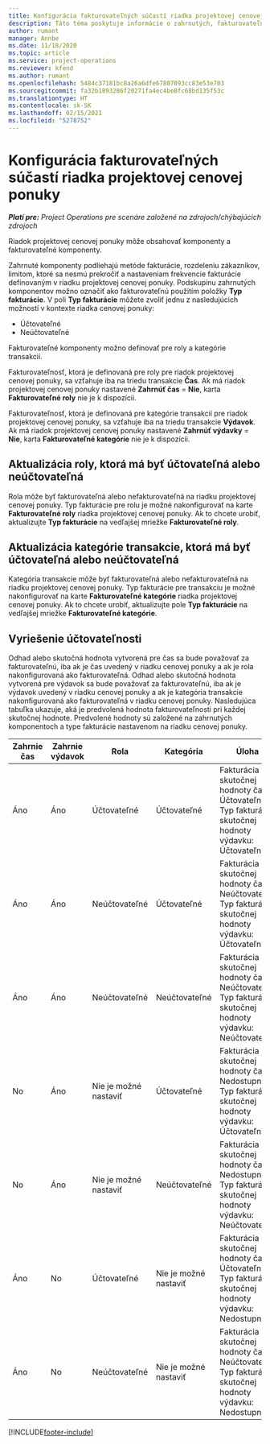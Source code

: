 ```yaml
---
title: Konfigurácia fakturovateľných súčastí riadka projektovej cenovej ponuky
description: Táto téma poskytuje informácie o zahrnutých, fakturovateľných a nefakturovateľných komponentoch v riadkoch projektovej cenovej ponuky.
author: rumant
manager: Annbe
ms.date: 11/18/2020
ms.topic: article
ms.service: project-operations
ms.reviewer: kfend
ms.author: rumant
ms.openlocfilehash: 5484c37181bc8a26a6dfe67807093cc83e53e703
ms.sourcegitcommit: fa32b1893286f20271fa4ec4be8fc68bd135f53c
ms.translationtype: HT
ms.contentlocale: sk-SK
ms.lasthandoff: 02/15/2021
ms.locfileid: "5278752"
---
```

# <a name="configure-the-chargeable-components-of-a-project-based-quote-line"></a>Konfigurácia fakturovateľných súčastí riadka projektovej cenovej ponuky

_**Platí pre:** Project Operations pre scenáre založené na zdrojoch/chýbajúcich zdrojoch_

Riadok projektovej cenovej ponuky môže obsahovať komponenty a fakturovateľné komponenty.

Zahrnuté komponenty podliehajú metóde fakturácie, rozdeleniu zákazníkov, limitom, ktoré sa nesmú prekročiť a nastaveniam frekvencie fakturácie definovaným v riadku projektovej cenovej ponuky.
Podskupinu zahrnutých komponentov možno označiť ako fakturovateľnú použitím položky **Typ fakturácie**. V poli **Typ fakturácie** môžete zvoliť jednu z nasledujúcich možností v kontexte riadka cenovej ponuky:

   - Účtovateľné
   - Neúčtovateľné

Fakturovateľné komponenty možno definovať pre roly a kategórie transakcií.

Fakturovateľnosť, ktorá je definovaná pre roly pre riadok projektovej cenovej ponuky, sa vzťahuje iba na triedu transakcie **Čas**. Ak má riadok projektovej cenovej ponuky nastavené **Zahrnúť čas** = **Nie**, karta **Fakturovateľné roly** nie je k dispozícii.

Fakturovateľnosť, ktorá je definovaná pre kategórie transakcií pre riadok projektovej cenovej ponuky, sa vzťahuje iba na triedu transakcie **Výdavok**. Ak má riadok projektovej cenovej ponuky nastavené **Zahrnúť výdavky** = **Nie**, karta **Fakturovateľné kategórie** nie je k dispozícii.

## <a name="update-a-role-to-be-chargeable-or-non-chargeable"></a>Aktualizácia roly, ktorá má byť účtovateľná alebo neúčtovateľná
Rola môže byť fakturovateľná alebo nefakturovateľná na riadku projektovej cenovej ponuky. Typ fakturácie pre rolu je možné nakonfigurovať na karte **Fakturovateľné roly** riadka projektovej cenovej ponuky. Ak to chcete urobiť, aktualizujte **Typ fakturácie** na vedľajšej mriežke **Fakturovateľné roly**. 

## <a name="update-a-transaction-category-to-be-chargeable-or-non-chargeable"></a>Aktualizácia kategórie transakcie, ktorá má byť účtovateľná alebo neúčtovateľná
Kategória transakcie môže byť fakturovateľná alebo nefakturovateľná na riadku projektovej cenovej ponuky. Typ fakturácie pre transakciu je možné nakonfigurovať na karte **Fakturovateľné kategórie** riadka projektovej cenovej ponuky. Ak to chcete urobiť, aktualizujte pole **Typ fakturácie** na vedľajšej mriežke **Fakturovateľné kategórie**. 

## <a name="resolve-chargeability"></a>Vyriešenie účtovateľnosti

Odhad alebo skutočná hodnota vytvorená pre čas sa bude považovať za fakturovateľnú, iba ak je čas uvedený v riadku cenovej ponuky a ak je rola nakonfigurovaná ako fakturovateľná.
Odhad alebo skutočná hodnota vytvorená pre výdavok sa bude považovať za fakturovateľnú, iba ak je výdavok uvedený v riadku cenovej ponuky a ak je kategória transakcie nakonfigurovaná ako fakturovateľná v riadku cenovej ponuky. Nasledujúca tabuľka ukazuje, aká je predvolená hodnota fakturovateľnosti pri každej skutočnej hodnote. Predvolené hodnoty sú založené na zahrnutých komponentoch a type fakturácie nastavenom na riadku cenovej ponuky.

| Zahrnie čas | Zahrnie výdavok | Rola | Kategória | Úloha |
| --- | --- | --- | --- | --- |
| Áno | Áno | Účtovateľné | Účtovateľné | Fakturácia skutočnej hodnoty času: Účtovateľné </br>Typ fakturácie skutočnej hodnoty výdavku: Účtovateľné |
| Áno | Áno | Neúčtovateľné | Účtovateľné | Fakturácia skutočnej hodnoty času: Neúčtovateľné </br>Typ fakturácie skutočnej hodnoty výdavku: Účtovateľné |
| Áno | Áno | Neúčtovateľné | Neúčtovateľné | Fakturácia skutočnej hodnoty času: Neúčtovateľné </br>Typ fakturácie skutočnej hodnoty výdavku: Neúčtovateľné |
| No | Áno | Nie je možné nastaviť | Účtovateľné | Fakturácia skutočnej hodnoty času: Nedostupné </br>Typ fakturácie skutočnej hodnoty výdavku: Účtovateľné |
| No | Áno | Nie je možné nastaviť | Neúčtovateľné | Fakturácia skutočnej hodnoty času: Nedostupné </br>Typ fakturácie skutočnej hodnoty výdavku: Neúčtovateľné |
| Áno | No | Účtovateľné | Nie je možné nastaviť | Fakturácia skutočnej hodnoty času: Účtovateľné </br>Typ fakturácie skutočnej hodnoty výdavku: Nedostupné |
| Áno | No | Neúčtovateľné | Nie je možné nastaviť | Fakturácia skutočnej hodnoty času: Neúčtovateľné </br> Typ fakturácie skutočnej hodnoty výdavku: Nedostupné |


[!INCLUDE[footer-include](../includes/footer-banner.md)]